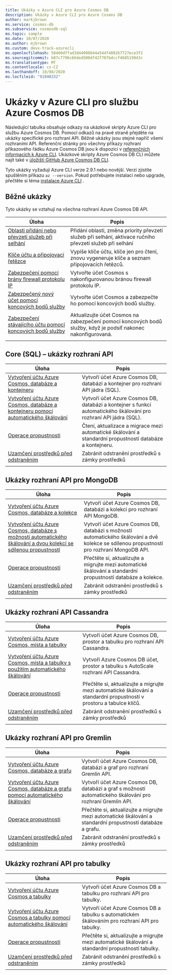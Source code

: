 ```yaml
---
title: Ukázky v Azure CLI pro Azure Cosmos DB
description: Ukázky v Azure CLI pro Azure Cosmos DB
author: markjbrown
ms.service: cosmos-db
ms.subservice: cosmosdb-sql
ms.topic: sample
ms.date: 10/07/2020
ms.author: mjbrown
ms.custom: devx-track-azurecli
ms.openlocfilehash: 58460dffad3d44090644a544f4082b7727ece3f2
ms.sourcegitcommit: b87c7796c66ded500df42f707bdccf468519943c
ms.translationtype: MT
ms.contentlocale: cs-CZ
ms.lasthandoff: 10/08/2020
ms.locfileid: "91840332"
---
```

# <a name="azure-cli-samples-for-azure-cosmos-db"></a>Ukázky v Azure CLI pro službu Azure Cosmos DB

Následující tabulka obsahuje odkazy na ukázkové skripty Azure CLI pro službu Azure Cosmos DB. Pomocí odkazů na pravé straně přejděte na ukázky specifické pro rozhraní API. Běžné ukázky jsou stejné napříč všemi rozhraními API. Referenční stránky pro všechny příkazy rozhraní příkazového řádku Azure Cosmos DB jsou k dispozici v [referenčních informacích k Azure CLI](/cli/azure/cosmosdb). Ukázkové skripty Azure Cosmos DB CLI můžete najít také v [úložišti GitHub Azure Cosmos DB CLI](https://github.com/Azure-Samples/azure-cli-samples/tree/master/cosmosdb).

Tyto ukázky vyžadují Azure CLI verze 2.9.1 nebo novější. Verzi zjistíte spuštěním příkazu `az --version`. Pokud potřebujete instalaci nebo upgrade, přečtěte si téma [instalace Azure CLI](/cli/azure/install-azure-cli) .

## <a name="common-samples"></a>Běžné ukázky

Tyto ukázky se vztahují na všechna rozhraní Azure Cosmos DB API.

|Úloha | Popis |
|---|---|
| [Oblasti přidání nebo převzetí služeb při selhání](scripts/cli/common/regions.md?toc=%2fcli%2fazure%2ftoc.json) | Přidání oblasti, změna priority převzetí služeb při selhání, aktivace ručního převzetí služeb při selhání|
| [Klíče účtu a připojovací řetězce](scripts/cli/common/keys.md?toc=%2fcli%2fazure%2ftoc.json) | Vypíše klíče účtu, klíče jen pro čtení, znovu vygeneruje klíče a seznam připojovacích řetězců.|
| [Zabezpečení pomocí brány firewall protokolu IP](scripts/cli/common/ipfirewall.md?toc=%2fcli%2fazure%2ftoc.json)| Vytvořte účet Cosmos s nakonfigurovanou bránou firewall protokolu IP.|
| [Zabezpečený nový účet pomocí koncových bodů služby](scripts/cli/common/service-endpoints.md?toc=%2fcli%2fazure%2ftoc.json)| Vytvořte účet Cosmos a zabezpečte ho pomocí koncových bodů služby.|
| [Zabezpečení stávajícího účtu pomocí koncových bodů služby](scripts/cli/common/service-endpoints-ignore-missing-vnet.md?toc=%2fcli%2fazure%2ftoc.json)| Aktualizujte účet Cosmos na zabezpečení pomocí koncových bodů služby, když je podsíť nakonec nakonfigurovaná.|
|||

## <a name="core-sql-api-samples"></a>Core (SQL) – ukázky rozhraní API

|Úloha | Popis |
|---|---|
| [Vytvoření účtu Azure Cosmos, databáze a kontejneru](scripts/cli/sql/create.md?toc=%2fcli%2fazure%2ftoc.json)| Vytvoří účet Azure Cosmos DB, databázi a kontejner pro rozhraní API jádra (SQL). |
| [Vytvoření účtu Azure Cosmos, databáze a kontejneru pomocí automatického škálování](scripts/cli/sql/autoscale.md?toc=%2fcli%2fazure%2ftoc.json)| Vytvoří účet Azure Cosmos DB, databázi a kontejner s funkcí automatického škálování pro rozhraní API jádra (SQL). |
| [Operace propustnosti](scripts/cli/sql/throughput.md?toc=%2fcli%2fazure%2ftoc.json) | Čtení, aktualizace a migrace mezi automatické škálování a standardní propustností databáze a kontejneru.|
| [Uzamčení prostředků před odstraněním](scripts/cli/sql/lock.md?toc=%2fcli%2fazure%2ftoc.json)| Zabránit odstranění prostředků s zámky prostředků|
|||

## <a name="mongodb-api-samples"></a>Ukázky rozhraní API pro MongoDB

|Úloha | Popis |
|---|---|
| [Vytvoření účtu Azure Cosmos, databáze a kolekce](scripts/cli/mongodb/create.md?toc=%2fcli%2fazure%2ftoc.json)| Vytvoří účet Azure Cosmos DB, databázi a kolekci pro rozhraní API MongoDB. |
| [Vytvoření účtu Azure Cosmos, databáze s možností automatického škálování a dvou kolekcí se sdílenou propustností](scripts/cli/mongodb/autoscale.md?toc=%2fcli%2fazure%2ftoc.json)| Vytvoří účet Azure Cosmos DB, databázi s možností automatického škálování a dvě kolekce se sdílenou propustností pro rozhraní MongoDB API. |
| [Operace propustnosti](scripts/cli/mongodb/throughput.md?toc=%2fcli%2fazure%2ftoc.json) | Přečtěte si, aktualizujte a migrujte mezi automatické škálování a standardní propustností databáze a kolekce.|
| [Uzamčení prostředků před odstraněním](scripts/cli/mongodb/lock.md?toc=%2fcli%2fazure%2ftoc.json)| Zabránit odstranění prostředků s zámky prostředků|
|||

## <a name="cassandra-api-samples"></a>Ukázky rozhraní API Cassandra

|Úloha | Popis |
|---|---|
| [Vytvoření účtu Azure Cosmos, místa a tabulky](scripts/cli/cassandra/create.md?toc=%2fcli%2fazure%2ftoc.json)| Vytvoří účet Azure Cosmos DB, prostor a tabulku pro rozhraní API Cassandra. |
| [Vytvoření účtu Azure Cosmos, místa a tabulky s použitím automatického škálování](scripts/cli/cassandra/autoscale.md?toc=%2fcli%2fazure%2ftoc.json)| Vytvoří Azure Cosmos DB účet, prostor a tabulku s AutoScale rozhraní API Cassandra. |
| [Operace propustnosti](scripts/cli/cassandra/throughput.md?toc=%2fcli%2fazure%2ftoc.json) | Přečtěte si, aktualizujte a migrujte mezi automatické škálování a standardní propustností v prostoru a tabulce klíčů.|
| [Uzamčení prostředků před odstraněním](scripts/cli/cassandra/lock.md?toc=%2fcli%2fazure%2ftoc.json)| Zabránit odstranění prostředků s zámky prostředků|
|||

## <a name="gremlin-api-samples"></a>Ukázky rozhraní API pro Gremlin

|Úloha | Popis |
|---|---|
| [Vytvoření účtu Azure Cosmos, databáze a grafu](scripts/cli/gremlin/create.md?toc=%2fcli%2fazure%2ftoc.json)| Vytvoří účet Azure Cosmos DB, databázi a graf pro rozhraní Gremlin API. |
| [Vytvoření účtu Azure Cosmos, databáze a grafu pomocí automatického škálování](scripts/cli/gremlin/autoscale.md?toc=%2fcli%2fazure%2ftoc.json)| Vytvoří účet Azure Cosmos DB, databázi a graf s možností automatického škálování pro rozhraní Gremlin API. |
| [Operace propustnosti](scripts/cli/gremlin/throughput.md?toc=%2fcli%2fazure%2ftoc.json) | Přečtěte si, aktualizujte a migrujte mezi automatické škálování a standardní propustností databáze a grafu.|
| [Uzamčení prostředků před odstraněním](scripts/cli/gremlin/lock.md?toc=%2fcli%2fazure%2ftoc.json)| Zabránit odstranění prostředků s zámky prostředků|
|||

## <a name="table-api-samples"></a>Ukázky rozhraní API pro tabulky

|Úloha | Popis |
|---|---|
| [Vytvoření účtu Azure Cosmos a tabulky](scripts/cli/table/create.md?toc=%2fcli%2fazure%2ftoc.json)| Vytvoří účet Azure Cosmos DB a tabulku pro rozhraní API pro tabulky. |
| [Vytvoření účtu Azure Cosmos a tabulky pomocí automatického škálování](scripts/cli/table/autoscale.md?toc=%2fcli%2fazure%2ftoc.json)| Vytvoří účet Azure Cosmos DB a tabulku s automatickém škálováním pro rozhraní API pro tabulky. |
| [Operace propustnosti](scripts/cli/table/throughput.md?toc=%2fcli%2fazure%2ftoc.json) | Přečtěte si, aktualizujte a migrujte mezi automatické škálování a standardní propustností tabulky.|
| [Uzamčení prostředků před odstraněním](scripts/cli/table/lock.md?toc=%2fcli%2fazure%2ftoc.json)| Zabránit odstranění prostředků s zámky prostředků|
|||
